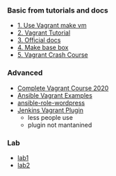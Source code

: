 ### Basic from tutorials and docs
- [1. Use Vagrant make vm](https://xuanthulab.net/su-dung-vagrant-tao-va-quan-ly-may-ao.html)
- [2. Vagrant Tutorial](https://learn.hashicorp.com/vagrant)
- [3. Official docs](https://www.vagrantup.com/docs)
- [4. Make base box](lab/make-box/make-box.md)
- [5. Vagrant Crash Course](https://www.youtube.com/watch?v=vBreXjkizgo)

### Advanced
- [Complete Vagrant Course 2020 ](https://www.youtube.com/watch?v=a6W1hF9CgDQ&list=PLnFWJCugpwfyInpbM1A435Lrd56jNwZTr)
- [Ansible Vagrant Examples](https://github.com/geerlingguy/ansible-vagrant-examples)
- [ansible-role-wordpress](https://github.com/MakarenaLabs/ansible-role-wordpress/blob/master/Vagrantfile)
- [Jenkins Vagrant Plugin ](https://plugins.jenkins.io/vagrant/)
  + less people use
  + plugin not mantanined

### Lab
- [lab1](lab/lab1/lab1.md)
- [lab2](lab/lab2/lab2.md)
